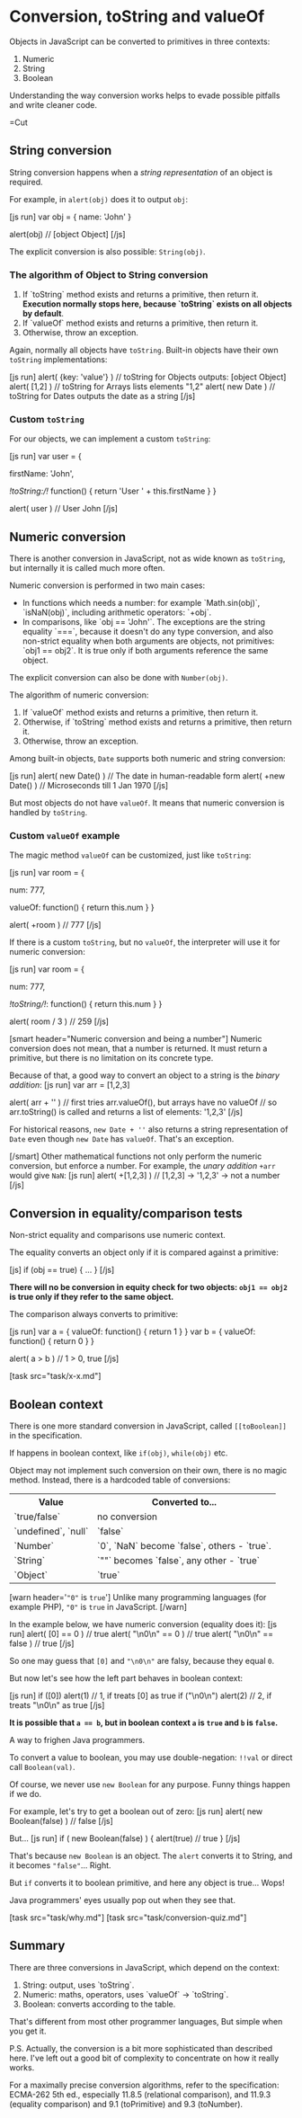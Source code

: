 
# Conversion, toString and valueOf 

Objects in JavaScript can be converted to primitives in three contexts:
<ol>
<li>Numeric</li>
<li>String</li>
<li>Boolean</li>
</ol>

Understanding the way conversion works helps to evade possible pitfalls and write cleaner code.

=Cut


## String conversion   

String conversion happens when a <i>string representation</i> of an object is required.

For example, in `alert(obj)` does it to output `obj`:

[js run]
var obj = { name: 'John' }

alert(obj) // [object Object]
[/js]

The explicit conversion is also possible: `String(obj)`.


### The algorithm of Object to String conversion   
<ol>
<li>If `toString` method exists and returns a primitive, then return it.
<b>Execution normally stops here, because `toString` exists on all objects by default</b>.</li>
<li>If `valueOf` method exists and returns a primitive, then return it.</li>
<li>Otherwise, throw an exception.</li>
</ol>

Again, normally all objects have `toString`. Built-in objects have their own `toString` implementations:

[js run]
alert( {key: 'value'} ) // toString for Objects outputs: [object Object]
alert( [1,2] )          // toString for Arrays lists elements "1,2" 
alert( new Date )       // toString for Dates outputs the date as a string
[/js]


### Custom `toString`   

For our objects, we can implement a custom `toString`:

[js run]
var user = {

  firstName: 'John',

  *!*toString:*/!* function() {
    return 'User ' + this.firstName 
  }
}

alert( user )  // User John
[/js]
</dd>
</dl>


## Numeric conversion   

There is another conversion in JavaScript, not as wide known as `toString`, but internally it is called much more often.

Numeric conversion is performed in two main cases:
<ul>
<li>In functions which needs a number: for example `Math.sin(obj)`, `isNaN(obj)`, including arithmetic operators: `+obj`.</li>
<li>In comparisons, like `obj == 'John'`. 
The exceptions are the string equality `===`, because it doesn't do any type conversion, and also non-strict equality when both arguments are objects, not primitives: `obj1 == obj2`. It is true only if both arguments reference the same object.</li>
</ul>

The explicit conversion can also be done with `Number(obj)`.

The algorithm of numeric conversion:
<ol>
<li>If `valueOf` method exists and returns a primitive, then return it.</li>
<li>Otherwise, if `toString` method exists and returns a primitive, then return it.</li>
<li>Otherwise, throw an exception.</li>
</ol>

Among built-in objects, `Date` supports both numeric and string conversion:

[js run]
alert( new Date() ) // The date in human-readable form
alert( +new Date() ) // Microseconds till 1 Jan 1970
[/js]

But most objects do not have `valueOf`. It means that numeric conversion is handled by `toString`.


### Custom `valueOf` example   

The magic method `valueOf` can be customized, just like `toString`:

[js run]
var room = { 

  num: 777,

  valueOf: function() {
    return this.num
  }
}

alert( +room )  // 777
[/js]

If there is a custom `toString`, but no `valueOf`, the interpreter will use it for numeric conversion:

[js run]
var room = { 

  num: 777,

  *!*toString*/!*: function() {
    return this.num
  }
}

alert( room / 3 )  // 259
[/js]

[smart header="Numeric conversion and being a number"]
Numeric conversion does not mean, that a number is returned. It must return a primitive, but there is no limitation on its concrete type.

Because of that, a good way to convert an object to a string is the <i>binary addition</i>:
[js run]
var arr = [1,2,3]

alert( arr + '' ) 
// first tries arr.valueOf(), but arrays have no valueOf
// so arr.toString() is called and returns a list of elements: '1,2,3'
[/js]

For historical reasons, `new Date + ''` also returns a string representation of `Date` even though `new Date` has `valueOf`. That's an exception.

[/smart]
Other mathematical functions not only perform the numeric conversion, but enforce a number. For example, the <i>unary addition</i> `+arr` would give `NaN`:
[js run]
alert( +[1,2,3] ) // [1,2,3] -> '1,2,3' -> not a number
[/js]


## Conversion in equality/comparison tests   

Non-strict equality and comparisons use numeric context.

The equality converts an object only if it is compared against a primitive:

[js]
if (obj == true) { ... }
[/js]

<b>There will no be conversion in equity check for two objects: `obj1 == obj2` is true only if they refer to the same object.</b>

The comparison always converts to primitive:

[js run]
var a = { 
  valueOf: function() { return  1 }
}
var b  = { 
  valueOf: function() { return  0 }
}

alert( a > b )  // 1 > 0, true
[/js]

[task src="task/x-x.md"]


## Boolean context   

There is one more standard conversion in JavaScript, called `[[toBoolean]]` in the specification.

If happens in boolean context, like `if(obj)`, `while(obj)` etc.

Object may not implement such conversion on their own, there is no magic method. Instead, there is a hardcoded table of conversions:

<table>
<tr><th>Value</th><th>Converted to...</th></tr>
<tr><td>`true/false`</td><td>no conversion</td></tr>
<tr><td>`undefined`, `null`</td><td>`false`</td></tr>
<tr><td>`Number`</td><td>`0`, `NaN` become `false`, others - `true`.</td></tr>
<tr><td>`String`</td><td>`""` becomes `false`, any other - `true`</td></tr>
<tr><td>`Object`</td><td>`true`</td></tr>
</table>

[warn header='`"0"` is `true`']
Unlike many programming languages (for example PHP), `"0"` is `true` in JavaScript. 
[/warn]

In the example below, we have numeric conversion (equality does it):
[js run]
alert( [0] == 0 )  // true
alert( "\n0\n" == 0 ) // true
alert( "\n0\n" == false ) // true
[/js]

So one may guess that `[0]` and `"\n0\n"` are falsy, because they equal `0`.

But now let's see how the left part behaves in boolean context:

[js run]
if ([0]) alert(1)  // 1, if treats [0] as true
if ("\n0\n") alert(2) // 2, if treats "\n0\n" as true
[/js]

<b>It is possible that `a == b`, but in boolean context `a` is `true` and `b` is `false`.</b>

<div class="ponder"><div class="smart-head">A way to frighen Java programmers.</div>

To convert a value to boolean, you may use double-negation: `!!val` or direct call `Boolean(val)`.

Of course, we never use `new Boolean` for any purpose. Funny things happen if we do.

For example, let's try to get a boolean out of zero:
[js run]
alert( new Boolean(false) ) // false
[/js]

But...
[js run]
if ( new Boolean(false) ) {
  alert(true) // true
}
[/js]

That's because `new Boolean` is an object. The `alert` converts it to String, and it becomes `"false"`... Right. 

But `if` converts it to boolean primitive, and here any object is true... Wops!

Java programmers' eyes usually pop out when they see that. 
</div>

[task src="task/why.md"]
[task src="task/conversion-quiz.md"]


## Summary   

There are three conversions in JavaScript, which depend on the context:
<ol>
<li>String: output, uses  `toString`.</li>
<li>Numeric: maths, operators, uses `valueOf` -&gt; `toString`.</li>
<li>Boolean: converts according to the table.</li>
</ol>

That's different from most other programmer languages, But simple when you get it.

P.S. Actually, the conversion is a bit more sophisticated than described here. I've left out a good bit of complexity to concentrate on how it really works.

For a maximally precise conversion algorithms, refer to the specification: ECMA-262 5th ed., especially 11.8.5 (relational comparison), and 11.9.3 (equality comparison) and 9.1 (toPrimitive) and 9.3 (toNumber).

